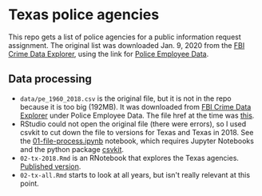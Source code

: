 # Texas police agencies

This repo gets a list of police agencies for a public information request assignment. The original list was downloaded Jan. 9, 2020 from the [FBI Crime Data Explorer](https://crime-data-explorer.fr.cloud.gov/downloads-and-docs), using the link for [Police Employee Data](http://s3-us-gov-west-1.amazonaws.com/cg-d4b776d0-d898-4153-90c8-8336f86bdfec/pe_1960_2018.csv).

## Data processing

- `data/pe_1960_2018.csv` is the original file, but it is not in the repo because it is too big (192MB). It was downloaded from [FBI Crime Data Explorer](https://crime-data-explorer.fr.cloud.gov/downloads-and-docs) under Police Employee Data. The file href at the time was [this](http://s3-us-gov-west-1.amazonaws.com/cg-d4b776d0-d898-4153-90c8-8336f86bdfec/pe_1960_2018.csv).
- RStudio could not open the original file (there were errors), so I used csvkit to cut down the file to versions for Texas and Texas in 2018. See the [01-file-process.ipynb](01-file-process.ipynb) notebook, which requires Jupyter Notebooks and the python package [csvkit](https://csvkit.readthedocs.io/).
- `02-tx-2018.Rmd` is an RNotebook that explores the Texas agencies. [Published version](https://utdata.github.io/rwd-police-agencies/02-tx-2018.html).
- `02-tx-all.Rmd` starts to look at all years, but isn't really relevant at this point.
